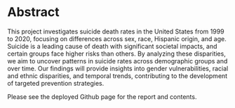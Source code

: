 # Abstract

This project investigates suicide death rates in the United States from 1999 to 2020, focusing on differences across sex, race, Hispanic origin, and age. Suicide is a leading cause of death with significant societal impacts, and certain groups face higher risks than others. By analyzing these disparities, we aim to uncover patterns in suicide rates across demographic groups and over time. Our findings will provide insights into gender vulnerabilities, racial and ethnic disparities, and temporal trends, contributing to the development of targeted prevention strategies.

Please see the deployed Github page for the report and contents. 
